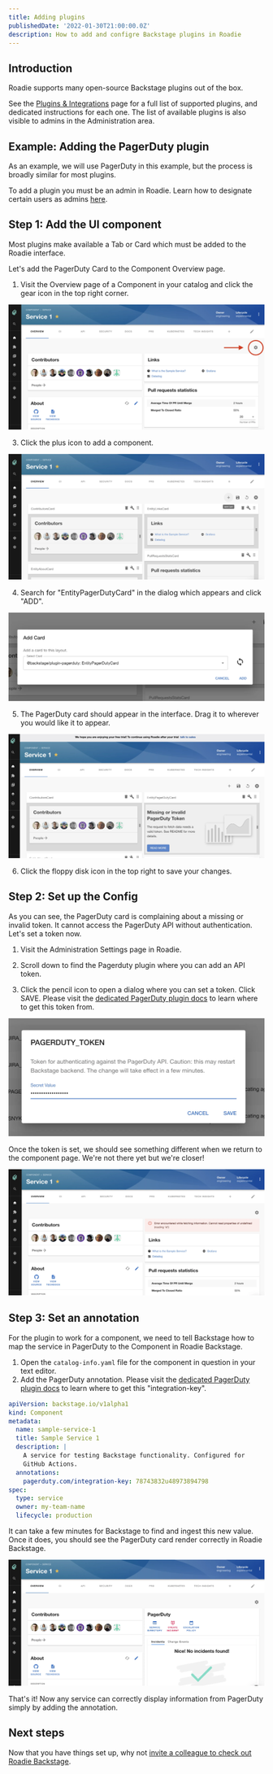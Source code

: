 ```yaml
---
title: Adding plugins
publishedDate: '2022-01-30T21:00:00.0Z'
description: How to add and configre Backstage plugins in Roadie
---
```


## Introduction

Roadie supports many open-source Backstage plugins out of the box. 

See the [Plugins & Integrations](/docs/integrations/) page for a full list of supported plugins, and dedicated instructions for each one. The list of available plugins is also visible to admins in the Administration area.

## Example: Adding the PagerDuty plugin

As an example, we will use PagerDuty in this example, but the process is broadly similar for most plugins.

To add a plugin you must be an admin in Roadie. Learn how to designate certain users as admins [here](/docs/getting-started/assigning-admins/).

## Step 1: Add the UI component

Most plugins make available a Tab or Card which must be added to the Roadie interface.

Let's add the PagerDuty Card to the Component Overview page.

1. Visit the Overview page of a Component in your catalog and click the gear icon in the top right corner.

![Backstage page showing a service with various cards which pull in information from third-party systems](./component-overview-page.webp)

3. Click the plus icon to add a component.

![The same view with a red arrow pointing to a plus icon which has appeared in place of the gear icon](./plus-icon.webp)

4. Search for "EntityPagerDutyCard" in the dialog which appears and click "ADD".

![a modal dialog with a search box. Searching selects an option from the list. There is an add button at the bottom of the dialog.](./add-pagerduty-card.webp)

5. The PagerDuty card should appear in the interface. Drag it to wherever you would like it to appear.

![A new card has appeared on the page. It has the text "Missing or Invalid PagerDuty token"](./missing-invalid-token.webp)

6. Click the floppy disk icon in the top right to save your changes.

## Step 2: Set up the Config

As you can see, the PagerDuty card is complaining about a missing or invalid token. It cannot access the PagerDuty API without authentication. Let's set a token now.

1. Visit the Administration Settings page in Roadie.

2. Scroll down to find the Pagerduty plugin where you can add an API token.

3. Click the pencil icon to open a dialog where you can set a token. Click SAVE. Please visit the [dedicated PagerDuty plugin docs](/docs/integrations/pagerduty/) to learn where to get this token from.

![A modal dialog with an input where we can input a secret and a save button](./set-token-dialog.webp)

Once the token is set, we should see something different when we return to the component page. We're not there yet but we're closer!

![The PagerDuty plugin card now shows an error](./pagerduty-plugin-with-error.webp)

## Step 3: Set an annotation

For the plugin to work for a component, we need to tell Backstage how to map the service in PagerDuty to the Component in Roadie Backstage.

1. Open the `catalog-info.yaml` file for the component in question in your text editor.
2. Add the PagerDuty annotation. Please visit the [dedicated PagerDuty plugin docs](/docs/integrations/pagerduty/) to learn where to get this "integration-key".

```yaml
apiVersion: backstage.io/v1alpha1
kind: Component
metadata:
  name: sample-service-1
  title: Sample Service 1
  description: |
    A service for testing Backstage functionality. Configured for
    GitHub Actions.
  annotations:
    pagerduty.com/integration-key: 78743832u48973894798
spec:
  type: service
  owner: my-team-name
  lifecycle: production
```

It can take a few minutes for Backstage to find and ingest this new value. Once it does, you should see the PagerDuty card render correctly in Roadie Backstage.

![PagerDuty card showing who is on call and any active incidents](./pagerduty-plugin-works.webp)

That's it! Now any service can correctly display information from PagerDuty simply by adding the annotation.

## Next steps

Now that you have things set up, why not [invite a colleague to check out Roadie Backstage](/docs/getting-started/user-management/).
